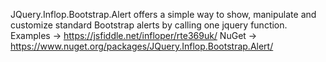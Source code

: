 JQuery.Inflop.Bootstrap.Alert offers a simple way to show, manipulate and customize standard Bootstrap alerts by calling one jquery function.  
Examples -> https://jsfiddle.net/infloper/rte369uk/
NuGet -> https://www.nuget.org/packages/JQuery.Inflop.Bootstrap.Alert/

